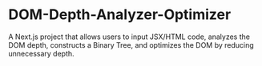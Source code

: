 # DOM-Depth-Analyzer-Optimizer
A Next.js project that allows users to input JSX/HTML code, analyzes the DOM depth, constructs a Binary Tree, and optimizes the DOM by reducing unnecessary depth.
